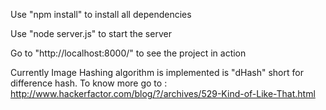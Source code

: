 Use "npm install" to install all dependencies

Use "node server.js" to start the server 

Go to "http://localhost:8000/" to see the project in action


Currently Image Hashing algorithm is implemented is "dHash" short for difference hash.
To know more go to :
http://www.hackerfactor.com/blog/?/archives/529-Kind-of-Like-That.html



 

